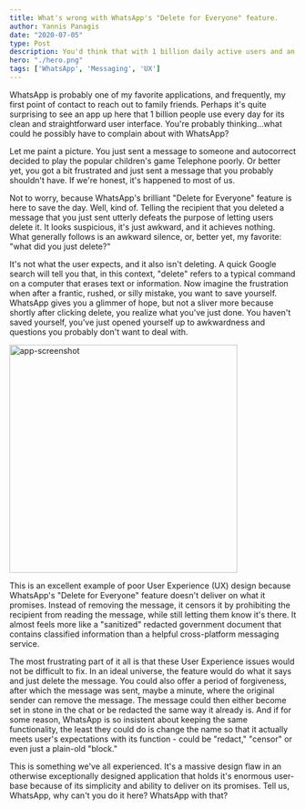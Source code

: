 ```yaml
---
title: What's wrong with WhatsApp's "Delete for Everyone" feature.
author: Yannis Panagis
date: "2020-07-05"
type: Post
description: You'd think that with 1 billion daily active users and an incredible team, WhatsApp would have noticed the importance of making features do what they say they do.
hero: "./hero.png"
tags: ['WhatsApp', 'Messaging', 'UX']
---
```


WhatsApp is probably one of my favorite applications, and frequently, my first point of contact to reach out to family friends. Perhaps it's quite surprising to see an app up here that 1 billion people use every day for its clean and straightforward user interface. You're probably thinking...what could he possibly have to complain about with WhatsApp?

Let me paint a picture. You just sent a message to someone and autocorrect decided to play the popular children's game Telephone poorly. Or better yet, you got a bit frustrated and just sent a message that you probably shouldn't have. If we're honest, it's happened to most of us.

Not to worry, because WhatsApp's brilliant "Delete for Everyone" feature is here to save the day. Well, kind of. Telling the recipient that you deleted a message that you just sent utterly defeats the purpose of letting users delete it. It looks suspicious, it's just awkward, and it achieves nothing. What generally follows is an awkward silence, or, better yet, my favorite: "what did you just delete?"

It's not what the user expects, and it also isn't deleting. A quick Google search will tell you that, in this context, "delete" refers to a typical command on a computer that erases text or information. Now imagine the frustration when after a frantic, rushed, or silly mistake, you want to save yourself. WhatsApp gives you a glimmer of hope, but not a sliver more because shortly after clicking delete, you realize what you've just done. You haven't saved yourself, you've just opened yourself up to awkwardness and questions you probably don't want to deal with.

<img src="app-screenshot.jpg" alt="app-screenshot" width="400"/>

This is an excellent example of poor User Experience (UX) design because WhatsApp's "Delete for Everyone" feature doesn't deliver on what it promises. Instead of removing the message, it censors it by prohibiting the recipient from reading the message, while still letting them know it's there. It almost feels more like a "sanitized" redacted government document that contains classified information than a helpful cross-platform messaging service.

The most frustrating part of it all is that these User Experience issues would not be difficult to fix. In an ideal universe, the feature would do what it says and just delete the message. You could also offer a period of forgiveness, after which the message was sent, maybe a minute, where the original sender can remove the message. The message could then either become set in stone in the chat or be redacted the same way it already is. And if for some reason, WhatsApp is so insistent about keeping the same functionality, the least they could do is change the name so that it actually meets user's expectations with its function - could be "redact," "censor" or even just a plain-old "block."

This is something we've all experienced. It's a massive design flaw in an otherwise exceptionally designed application that holds it's enormous user-base because of its simplicity and ability to deliver on its promises. Tell us, WhatsApp, why can't you do it here? WhatsApp with that?
